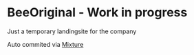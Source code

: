 # BeeOriginal - Work in progress

Just a temporary landingsite for the company

Auto commited via [Mixture](http://mixture.io)
